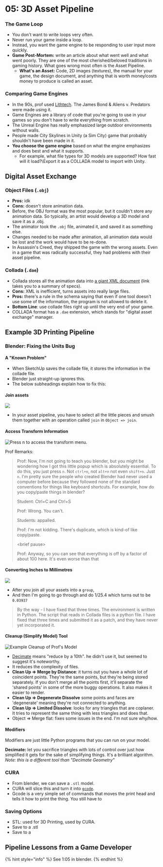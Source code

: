 # 05: 3D Asset Pipeline

### The Game Loop

* You don't want to write loops very often.
* Never run your game inside a loop.
* Instead, you want the game engine to be responding to user input more quickly.
* **Game Post-Mortem:** write an article about what went well and what went poorly. They are one of the most cherished/beloved traditions in gaming history. What goes wrong most often is the Asset Pipeline.
  * **What's an Asset:** Code, 2D images (textures), the manual for your game, the design document, and anything that is worth money/costs money to produce is called an asset.

### Comparing Game Engines

* In the 90s, prof used [Lithtech](https://en.wikipedia.org/wiki/LithTech). The James Bond & Aliens v. Predators were made using it.
* Game Engines are a library of code that you're going to use in your games so you don't have to write everything from scratch.
* The Unreal Engine has really emphasized large outdoor environments without walls.
* People made City Skylines in Unity (a Sim City) game that probably shouldn't have been made in it.&#x20;
* **You choose the game engine** based on what the engine emphasizes and does best and what it supports.
  * For example, what file types for 3D models are supported? How fast will it load?\Export it as a COLLADA model to import with Unity.

## Digital Asset Exchange

### Object Files (`.obj`)

* **Pros:** idk
* **Cons:** doesn't store animation data.
* Before, the OBJ format was the most popular, but it couldn't store any animation data. So typically, an artist would develop a 3D model and save it as a .obj.
* The animator took the `.obj` file, animated it, and saved it as something else.
* Changes needed to be made after animation, all animation data would be lost and the work would have to be re-done.
* In Assassin's Creed, they shipped the game with the wrong assets. Even in a game that was radically successful, they had problems with their asset pipeline.

### Collada (`.dae`)

* Collada stores all the animation data into [a giant XML document](http://cse.csusb.edu/tongyu/courses/cs520/notes/cs520b.pdf) (link takes you to a summary of specs).
* **Cons:** XML is inefficient, turns assets into really large files.
* **Pros:** there's a rule in the schema saying that even if one tool doesn't use some of the information, the program is not allowed to delete it.&#x20;
* **Bottom Line**: use collade files right up until the very end of your game.
* COLLADA format has a `.dae` extension, which stands for "digital asset exchange" manager.

## Example 3D Printing Pipeline

### Blender: Fixing the Units Bug

#### A "Known Problem"

* When SketchUp saves the collade file, it stores the information in the collade file.
* Blender just straight-up ignores this.
* The below subheadings explain how to fix this:

#### Join assets

![](<../../../../.gitbook/assets/Screenshot from 2022-02-28 00-43-49.png>)

* In your asset pipeline, you have to select all the little pieces and smush them together with an operation called `join` in `Object => join`.

#### Access Transform Information

![Press n to access the transform menu.](<../../../../.gitbook/assets/Screenshot from 2022-02-28 00-56-09.png>)



Prof Remarks:

> Prof: Now, I'm not going to teach you blender, but you might be wondering how I got this little popup which is absolutely essential. To do this, you just press `n`. Not `ctrl+n`, not `alt+n` not even `shift+n`. Just `n`. I'm pretty sure the people who created Blender had never used  a computer before because they followed none of the standard conventions for things like keyboard shortcuts. For example, how do you copy/paste things in blender?
>
> Student: Ctrl+C and Ctrl+S
>
> Prof: Wrong. You can't.
>
> Students: appalled.
>
> Prof: I'm not kidding. There's duplicate, which is kind-of like copy/paste.
>
> \<brief pause>&#x20;
>
> Prof: Anyway, so you can see that everything is off by a factor of about 100 here. It's even worse than that&#x20;

#### Converting Inches to Millimetres

![](<../../../../.gitbook/assets/Screenshot from 2022-02-28 00-59-41.png>)



* After you join all your assets into a `group`,&#x20;
* And then I'm going to go through and do 1/25.4 which turns out to be `0.03937`

> By the way - I have fixed that three times. The environment is written in Python. The script that reads in Collada files is a python file. I have fixed that three times and submitted it as a patch, and they have never yet incorporated it.

#### Cleanup (Simplify Model) Tool

![Example Cleanup of Prof's Model](<../../../../.gitbook/assets/Screenshot from 2022-02-28 01-18-52.png>)

* [Decimate](https://docs.blender.org/manual/en/latest/modeling/modifiers/generate/decimate.html) means "reduce by a 10th". he didn't use it, but seemed to suggest it's noteworthy.
* It reduces the complexity of files.
* **Clean Up => Merge by Distance**: it turns out you have a whole lot of coincident points. They're the same points, but they're being stored separately. If you don't merge all the points first, it'll separate the 'shared points' in some of the more buggy operations. It also makes it easier to render.
* **Clean Up => Degenerate Dissolve** some points and faces are 'degenerate' meaning they're not connected to anything.
* **Clean Up => Limited Dissolve**: looks for any triangles that are coplaner. It tries to represent the same thing with less triangles and does that.
* Object => Merge flat: fixes some issues in the end. I'm not sure why/how.

#### Modifiers

Modifiers are just little Python programs that you can run on your model.

**Decimate:** let you sacrifice triangles with lots of control over just how simplified it gets for the sake of simplifying things. It's a brilliant algorithm. _Note: this is a different tool than "Decimate Geometry"_

### CURA

* From blender, we can save a `.stl` model.
* CURA will slice this and turn it into [`gcode`](https://www.steckermachine.com/blog/g-code-and-m-code-programming).&#x20;
* Gcode is a very simple set of commands that moves the print head and tells it how to print the thing. You still have to&#x20;

### Saving Options

* STL: used for 3D Printing, used by CURA.
* Save to a .stl
* Save to a&#x20;

## Pipeline Lessons from a Game Developer

{% hint style="info" %}
See 1:05 in blender.
{% endhint %}

